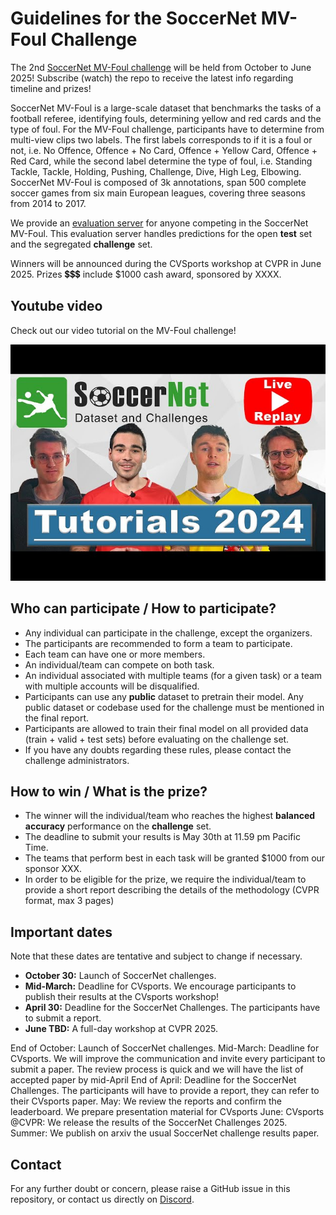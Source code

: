 # Guidelines for the SoccerNet MV-Foul Challenge

The 2nd [SoccerNet MV-Foul challenge]() will be held from October to June 2025!
Subscribe (watch) the repo to receive the latest info regarding timeline and prizes!

SoccerNet MV-Foul is a large-scale dataset that benchmarks the tasks of a football referee, identifying fouls, determining yellow and red cards and the type of foul.
For the MV-Foul challenge, participants have to determine from multi-view clips two labels. The first labels corresponds to if it is a foul or not, i.e. No Offence, Offence + No Card, Offence + Yellow Card, Offence + Red Card, while the second label determine the type of foul, i.e. Standing Tackle, Tackle, Holding, Pushing, Challenge, Dive, High Leg, Elbowing.
SoccerNet MV-Foul is composed of 3k annotations, span 500 complete soccer games from six main European leagues, covering three seasons from 2014 to 2017.

We provide an [evaluation server](www.google.com) for anyone competing in the SoccerNet MV-Foul. 
This evaluation server handles predictions for the open **test** set and the segregated **challenge** set.

Winners will be announced during the CVSports workshop at CVPR in June 2025. 
Prizes 💲💲💲 include $1000 cash award, sponsored by XXXX.

## Youtube video

Check out our video tutorial on the MV-Foul challenge!

[![IMAGE ALT TEXT HERE](images/Thumbnail.jpg)](https://youtu.be/Ir-6D3j_lkA?si=Uwni8jngdsDQrf6w)

## Who can participate / How to participate?

 - Any individual can participate in the challenge, except the organizers.
 - The participants are recommended to form a team to participate.
 - Each team can have one or more members. 
 - An individual/team can compete on both task.
 - An individual associated with multiple teams (for a given task) or a team with multiple accounts will be disqualified.
 - Participants can use any **public** dataset to pretrain their model. Any public dataset or codebase used for the challenge must be mentioned in the final report.
 - Participants are allowed to train their final model on all provided data (train + valid + test sets) before evaluating on the challenge set.
 - If you have any doubts regarding these rules, please contact the challenge administrators.

## How to win / What is the prize?

 - The winner will the individual/team who reaches the highest **balanced accuracy** performance on the **challenge** set.
 - The deadline to submit your results is May 30th at 11.59 pm  Pacific Time.
 - The teams that perform best in each task will be granted $1000 from our sponsor XXX.
 - In order to be eligible for the prize, we require the individual/team to provide a short report describing the details of the methodology (CVPR format, max 3 pages)


## Important dates

Note that these dates are tentative and subject to change if necessary.

 - **October 30:** Launch of SoccerNet challenges.
 - **Mid-March:** Deadline for CVsports. We encourage participants to publish their results at the CVsports workshop! 
 - **April 30:** Deadline for the SoccerNet Challenges. The participants have to submit a report.
 - **June TBD:** A full-day workshop at CVPR 2025.


End of October: Launch of SoccerNet challenges.
Mid-March: Deadline for CVsports. We will improve the communication and invite every participant to submit a paper. The review process is quick and we will have the list of accepted paper by mid-April
End of April: Deadline for the SoccerNet Challenges. The participants will have to provide a report, they can refer to their CVsports paper.
May: We review the reports and confirm the leaderboard. We prepare presentation material for CVsports
June: CVsports @CVPR: We release the results of the SoccerNet Challenges 2025.
Summer: We publish on arxiv the usual SoccerNet challenge results paper.


## Contact

For any further doubt or concern, please raise a GitHub issue in this repository, or contact us directly on [Discord](https://discord.gg/SM8uHj9mkP).
